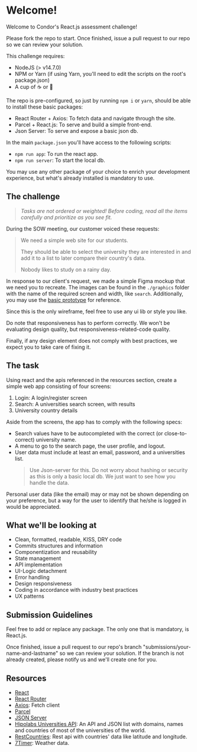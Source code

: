 # Welcome!

Welcome to Condor's React.js assessment challenge!

Please fork the repo to start. Once finished, issue a pull request to our repo so we can review your solution.

This challenge requires:

- NodeJS (> v14.7.0)
- NPM or Yarn (if using Yarn, you'll need to edit the scripts on the root's package.json)
- A cup of ☕ or 🍵

The repo is pre-configured, so just by running `npm i` or `yarn`, should be able to install these basic packages:

- React Router + Axios: To fetch data and navigate through the site.
- Parcel + React.js: To serve and build a simple front-end.
- Json Server: To serve and expose a basic json db.

In the main `package.json` you'll have access to the following scripts:

- `npm run app`: To run the react app.
- `npm run server`: To start the local db.

You may use any other package of your choice to enrich your development experience, but what's already installed is mandatory to use.

## The challenge

> _Tasks are not ordered or weighted! Before coding, read all the items carefully and prioritize as you see fit._

During the SOW meeting, our customer voiced these requests:

> We need a simple web site for our students.
>
> They should be able to select the university they are interested in and add it to a list to later compare their country's data.
>
> Nobody likes to study on a rainy day.

In response to our client's request, we made a simple Figma mockup that we need you to recreate. The images can be found in the `./graphics` folder with the name of the required screen and width, like `search`. Additionally, you may use the [basic prototype](https://www.figma.com/proto/K54hpF6ajDqzPHCQJ9xK8T/Untitled?page-id=0%3A1&node-id=3%3A694&viewport=241%2C48%2C0.25&scaling=scale-down&starting-point-node-id=3%3A694) for reference.

Since this is the only wireframe, feel free to use any ui lib or style you like.

Do note that responsiveness has to perform correctly. We won't be evaluating design quality, but responsiveness-related-code quality.

Finally, if any design element does not comply with best practices, we expect you to take care of fixing it.

## The task

Using react and the apis referenced in the resources section, create a simple web app consisting of four screens:

1. Login: A login/register screen
1. Search: A universities search screen, with results
1. University country details

Aside from the screens, the app has to comply with the following specs:

- Search values have to be autocompleted with the correct (or close-to-correct) university name.
- A menu to go to the search page, the user profile, and logout.
- User data must include at least an email, password, and a universities list.
  > Use Json-server for this. Do not worry about hashing or security as this is only a basic local db. We just want to see how you handle the data.

Personal user data (like the email) may or may not be shown depending on your preference, but a way for the user to identify that he/she is logged in would be appreciated.

## What we'll be looking at

- Clean, formatted, readable, KISS, DRY code
- Commits structures and information
- Componentization and reusability
- State management
- API implementation
- UI-Logic detachment
- Error handling
- Design responsiveness
- Coding in accordance with industry best practices
- UX patterns

## Submission Guidelines

Feel free to add or replace any package. The only one that is mandatory, is React.js.

Once finished, issue a pull request to our repo's branch "submissions/your-name-and-lastname" so we can review your solution. If the branch is not already created, please notify us and we'll create one for you.

## Resources

- [React](https://reactjs.org/)
- [React Router](https://reactrouter.com/docs/en/v6)
- [Axios](https://axios-http.com/docs/intro): Fetch client
- [Parcel](https://parceljs.org/recipes/react/)
- [JSON Server](https://github.com/typicode/json-server#getting-started)
- [Hipolabs Universities API](https://github.com/Hipo/university-domains-list-api): An API and JSON list with domains, names and countries of most of the universities of the world.
- [RestCountries](https://restcountries.com/#api-endpoints-v3-name): Rest api with countries' data like latitude and longitude.
- [7Timer](https://github.com/Yeqzids/7timer-issues/wiki/Wiki): Weather data.
